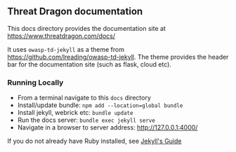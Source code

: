 ## Threat Dragon documentation
This docs directory provides the documentation site at https://www.threatdragon.com/docs/

It uses `owasp-td-jekyll` as a theme from https://github.com/lreading/owasp-td-jekyll.
The theme provides the header bar for the documentation site (such as flask, cloud etc).


### Running Locally
* From a terminal navigate to this `docs` directory
* Install/update bundle: `npm add --location=global bundle`
* Install jekyll, webrick etc: `bundle update`
* Run the docs server: `bundle exec jekyll serve`
* Navigate in a browser to server address: http://127.0.0.1:4000/


If you do not already have Ruby installed, see [Jekyll's Guide](https://jekyllrb.com/docs/installation/)
